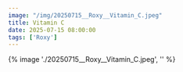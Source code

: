```yaml
---
image: "/img/20250715__Roxy__Vitamin_C.jpeg"
title: Vitamin C 
date: 2025-07-15 08:00:00
tags: ['Roxy']
---
```

{% image './20250715__Roxy__Vitamin_C.jpeg', '' %}
